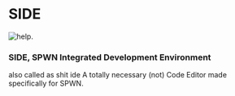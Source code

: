 # SIDE
<img alt="help." src="https://img.shields.io/badge/crisis-existential-informational?style=flat">
<h3>SIDE, SPWN Integrated Development Environment</h3> also called as shit ide
A totally necessary (not) Code Editor made specifically for SPWN.
